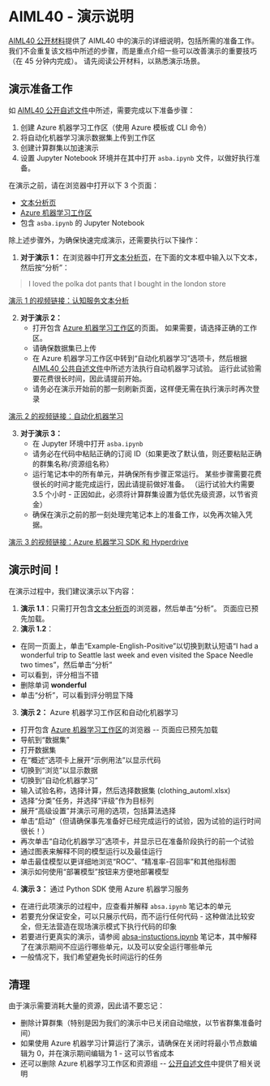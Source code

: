 # <a name="aiml40---demo-instructions"></a>AIML40 - 演示说明

[AIML40 公开材料](http://github.com/microsoft/ignite-learning-paths/aiml/aiml40/)提供了 AIML40 中的演示的详细说明，包括所需的准备工作。 我们不会重复该文档中所述的步骤，而是重点介绍一些可以改善演示的重要技巧（在 45 分钟内完成）。 请先阅读公开材料，以熟悉演示场景。

## <a name="demo-preparation"></a>演示准备工作

如 [AIML40 公开自述文件](http://github.com/microsoft/ignite-learning-paths/aiml/aiml40/README.md)中所述，需要完成以下准备步骤：

1. 创建 Azure 机器学习工作区（使用 Azure 模板或 CLI 命令）
2. 将自动化机器学习演示数据集上传到工作区
3. 创建计算群集以加速演示
4. 设置 Jupyter Notebook 环境并在其中打开 `asba.ipynb` 文件，以做好执行准备。

在演示之前，请在浏览器中打开以下 3 个页面：
 - [文本分析页](https://azure.microsoft.com/services/cognitive-services/text-analytics/?WT.mc_id=msignitethetour2019-github-aiml40)
 - [Azure 机器学习工作区](http://ml.azure.com)
 - 包含 `asba.ipynb` 的 Jupyter Notebook

除上述步骤外，为确保快速完成演示，还需要执行以下操作：

1. **对于演示 1：** 在浏览器中打开[文本分析页](https://azure.microsoft.com/services/cognitive-services/text-analytics/?WT.mc_id=msignitethetour2019-github-aiml40)，在下面的文本框中输入以下文本，然后按“分析”：  
> I loved the polka dot pants that I bought in the london store

[演示 1 的视频链接：认知服务文本分析](https://youtu.be/QJxjm5BirOA)

2. **对于演示 2：**
   - 打开包含 [Azure 机器学习工作区](http://ml.azure.com)的页面。 如果需要，请选择正确的工作区。
   - 请确保数据集已上传
   - 在 Azure 机器学习工作区中转到“自动化机器学习”选项卡，然后根据 [AIML40 公共自述文件](http://github.com/microsoft/ignite-learning-paths/aiml/aiml40/README.md)中所述方法执行自动机器学习试验。  运行此试验需要花费很长时间，因此请提前开始。
   - 请务必在演示开始前的那一刻刷新页面，这样便无需在执行演示时再次登录

[演示 2 的视频链接：自动化机器学习](https://youtu.be/qrstXN6TLZk)

3. **对于演示 3：**
   - 在 Jupyter 环境中打开 `asba.ipynb`
   - 请务必在代码中粘贴正确的订阅 ID（如果更改了默认值，则还要粘贴正确的群集名称/资源组名称）
   - 运行笔记本中的所有单元，并确保所有步骤正常运行。 某些步骤需要花费很长的时间才能完成运行，因此请提前做好准备。 （运行试验大约需要 3.5 个小时 - 正因如此，必须将计算群集设置为低优先级资源，以节省资金）
   - 确保在演示之前的那一刻处理完笔记本上的准备工作，以免再次输入凭据。

[演示 3 的视频链接：Azure 机器学习 SDK 和 Hyperdrive](https://youtu.be/sccNTPO3PwU)


## <a name="demo-time"></a>演示时间！

在演示过程中，我们建议演示以下内容：

1. **演示 1.1**：只需打开包含[文本分析页](https://azure.microsoft.com/services/cognitive-services/text-analytics/?WT.mc_id=msignitethetour2019-github-aiml40)的浏览器，然后单击“分析”。  页面应已预先加载。
2. **演示 1.2**： 
  - 在同一页面上，单击“Example-English-Positive”以切换到默认短语“I had a wonderful trip to Seattle last week and even visited the Space Needle two times”，然后单击“分析”   
  - 可以看到，评分相当不错
  - 删除单词 **wonderful**
  - 单击“分析”，可以看到评分明显下降 
3. **演示 2：** Azure 机器学习工作区和自动化机器学习
  - 打开包含 [Azure 机器学习工作区](http://ml.azure.com)的浏览器 -- 页面应已预先加载
  - 导航到“数据集” 
  - 打开数据集
  - 在“概述”选项卡上展开“示例用法”以显示代码  
  - 切换到“浏览”以显示数据 
  - 切换到“自动化机器学习” 
  - 输入试验名称，选择计算，然后选择数据集 (clothing_automl.xlsx)
  - 选择“分类”任务，并选择“评级”作为目标列  
  - 展开“高级设置”并演示可用的选项，包括算法选择 
  - 单击“启动”（但请确保事先准备好已经完成运行的试验，因为试验的运行时间很长！） 
  - 再次单击“自动化机器学习”选项卡，并显示已在准备阶段执行的前一个试验 
  - 通过图表来解释不同的模型运行以及最佳运行
  - 单击最佳模型以更详细地浏览“ROC”、“精准率-召回率”和其他指标图  
  - 演示如何使用“部署模型”按钮来方便地部署模型 
4. **演示 3：** 通过 Python SDK 使用 Azure 机器学习服务
  - 在进行此项演示的过程中，应查看并解释 `absa.ipynb` 笔记本的单元
  - 若要充分保证安全，可以只展示代码，而不运行任何代码 - 这种做法比较安全，但无法营造在现场演示模式下执行代码的印象
  - 若要进行更真实的演示，请参阅 [absa-instuctions.ipynb](absa-instuctions.ipynb) 笔记本，其中解释了在演示期间不应运行哪些单元，以及可以安全运行哪些单元 
  - 一般情况下，我们希望避免长时间运行的任务

## <a name="tear-down"></a>清理

由于演示需要消耗大量的资源，因此请不要忘记：
* 删除计算群集（特别是因为我们的演示中已关闭自动缩放，以节省群集准备时间）
* 如果使用 Azure 机器学习计算运行了演示，请确保在关闭时将最小节点数编辑为 0，并在演示期间编辑为 1 - 这可以节省成本
* 还可以删除 Azure 机器学习工作区和资源组 -- [公开自述文件](http://github.com/microsoft/ignite-learning-paths/aiml/aiml40/README.md)中提供了相关说明

